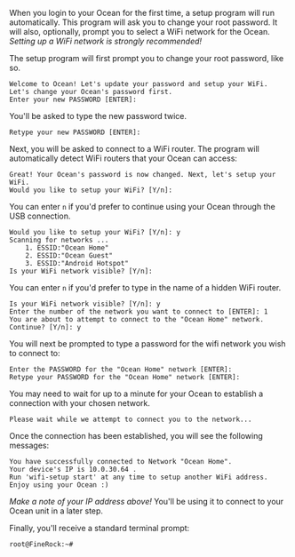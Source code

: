 When you login to your Ocean for the first time, a setup program will run automatically.  This program will ask you to change your root password.  It will also, optionally, prompt you to select a WiFi network for the Ocean.  *Setting up a WiFi network is strongly recommended!*

The setup program will first prompt you to change your root password, like so.

```console
Welcome to Ocean! Let's update your password and setup your WiFi.
Let's change your Ocean's password first.
Enter your new PASSWORD [ENTER]:
```

You'll be asked to type the new password twice.

```console
Retype your new PASSWORD [ENTER]:
```

Next, you will be asked to connect to a WiFi router.  The program will automatically detect WiFi routers that your Ocean can access:

```console
Great! Your Ocean's password is now changed. Next, let's setup your WiFi.
Would you like to setup your WiFi? [Y/n]:
```

You can enter `n` if you'd prefer to continue using your Ocean through the USB connection.

```console
Would you like to setup your WiFi? [Y/n]: y
Scanning for networks ...                    
    1. ESSID:"Ocean Home"
    2. ESSID:"Ocean Guest"
    3. ESSID:"Android Hotspot"
Is your WiFi network visible? [Y/n]:
```

You can enter `n` if you'd prefer to type in the name of a hidden WiFi router.

```console
Is your WiFi network visible? [Y/n]: y
Enter the number of the network you want to connect to [ENTER]: 1
You are about to attempt to connect to the "Ocean Home" network. Continue? [Y/n]: y
```

You will next be prompted to type a password for the wifi network you wish to connect to:

```console
Enter the PASSWORD for the "Ocean Home" network [ENTER]:
Retype your PASSWORD for the "Ocean Home" network [ENTER]:
```

You may need to wait for up to a minute for your Ocean to establish a connection with your chosen network.

```console
Please wait while we attempt to connect you to the network...
```

Once the connection has been established, you will see the following messages:

```console
You have successfully connected to Network "Ocean Home".
Your device's IP is 10.0.30.64 .
Run 'wifi-setup start' at any time to setup another WiFi address.
Enjoy using your Ocean :)
```

_Make a note of your IP address above!_  You'll be using it to connect to your Ocean unit in a later step.

Finally, you'll receive a standard terminal prompt:

```console
root@FineRock:~#
```
